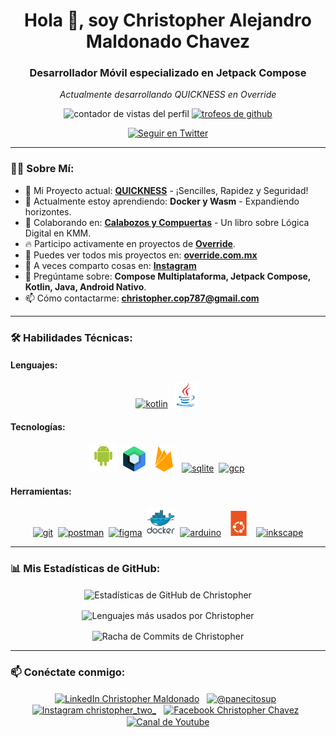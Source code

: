 <h1 align="center">Hola 👋, soy Christopher Alejandro Maldonado Chavez</h1>
<h3 align="center">Desarrollador Móvil especializado en Jetpack Compose</h3>
<p align="center"><em>Actualmente desarrollando QUICKNESS en Override</em></p>

<p align="center">
  <img src="https://komarev.com/ghpvc/?username=christopher-two&label=Vistas%20del%20Perfil&color=0e75b6&style=flat-square" alt="contador de vistas del perfil" />
  <a href="https://github.com/ryo-ma/github-profile-trophy">
    <img src="https://github-profile-trophy.vercel.app/?username=christopher-two&theme=radical&no-frame=true&no-bg=true&margin-w=4" alt="trofeos de github" />
  </a>
</p>

<p align="center">
 <a href="https://twitter.com/panecitosup" target="_blank"><img src="https://img.shields.io/twitter/follow/panecitosup?logo=twitter&style=for-the-badge&color=1DA1F2&labelColor=grey" alt="Seguir en Twitter" /></a>
</p>

---

### 👨‍💻 Sobre Mí:

* 🚀 Mi Proyecto actual: **[QUICKNESS](https://github.com/Quickness-dev)** - ¡Sencilles, Rapidez y Seguridad!
* 🌱 Actualmente estoy aprendiendo: **Docker y Wasm** - Expandiendo horizontes.
* 🤝 Colaborando en: **[Calabozos y Compuertas](https://github.com/OverrideLLC/Calabozos-Compuertas-Mobile)** - Un libro sobre Lógica Digital en KMM.
* 🔥 Participo activamente en proyectos de **[Override](https://github.com/OverrideLLC)**.
* 💼 Puedes ver todos mis proyectos en: **[override.com.mx](http://www.override.com.mx)**
* 📝 A veces comparto cosas en: **[Instagram](https://instagram.com/christopher_two_)**
* 💬 Pregúntame sobre: **Compose Multiplataforma, Jetpack Compose, Kotlin, Java, Android Nativo**.
* 📫 Cómo contactarme: **christopher.cop787@gmail.com**

---

### 🛠️ Habilidades Técnicas:

#### Lenguajes:
<p align="center">
  <a href="https://kotlinlang.org" target="_blank" rel="noreferrer"><img src="https://www.vectorlogo.zone/logos/kotlinlang/kotlinlang-icon.svg" alt="kotlin" width="40" height="40"/></a> 
  <a href="https://www.java.com" target="_blank" rel="noreferrer"><img src="https://raw.githubusercontent.com/devicons/devicon/master/icons/java/java-original.svg" alt="java" width="40" height="40"/></a> 
</p>

#### Tecnologías:
<p align="center">
  <a href="https://developer.android.com" target="_blank" rel="noreferrer"><img src="https://raw.githubusercontent.com/devicons/devicon/master/icons/android/android-original-wordmark.svg" alt="android" width="45" height="45"/></a> 
  <a href="https://www.jetbrains.com/lp/compose-multiplatform/" target="_blank" rel="noreferrer"><img src="https://raw.githubusercontent.com/devicons/devicon/master/icons/jetpackcompose/jetpackcompose-original.svg" alt="Compose Multiplataforma" width="40" height="40"/></a>  <a href="https://firebase.google.com/" target="_blank" rel="noreferrer"><img src="https://raw.githubusercontent.com/devicons/devicon/master/icons/firebase/firebase-plain.svg" alt="firebase" width="40" height="40"/></a> 
  <a href="https://www.sqlite.org/" target="_blank" rel="noreferrer"><img src="https://www.vectorlogo.zone/logos/sqlite/sqlite-icon.svg" alt="sqlite" width="40" height="40"/></a> 
  <a href="https://cloud.google.com" target="_blank" rel="noreferrer"><img src="https://www.vectorlogo.zone/logos/google_cloud/google_cloud-icon.svg" alt="gcp" width="40" height="40"/></a> 
</p>

#### Herramientas:
<p align="center">
  <a href="https://git-scm.com/" target="_blank" rel="noreferrer"><img src="https://www.vectorlogo.zone/logos/git-scm/git-scm-icon.svg" alt="git" width="40" height="40"/></a> 
  <a href="https://postman.com" target="_blank" rel="noreferrer"><img src="https://www.vectorlogo.zone/logos/getpostman/getpostman-icon.svg" alt="postman" width="40" height="40"/></a> 
  <a href="https://www.figma.com/" target="_blank" rel="noreferrer"><img src="https://www.vectorlogo.zone/logos/figma/figma-icon.svg" alt="figma" width="40" height="40"/></a> 
  <a href="https://www.docker.com/" target="_blank" rel="noreferrer"><img src="https://raw.githubusercontent.com/devicons/devicon/master/icons/docker/docker-original-wordmark.svg" alt="docker" width="45" height="45"/></a> 
  <a href="https://www.arduino.cc/" target="_blank" rel="noreferrer"><img src="https://cdn.worldvectorlogo.com/logos/arduino-1.svg" alt="arduino" width="40" height="40"/></a> 
  <a href="https://ubuntu.com/" target="_blank" rel="noreferrer"><img src="https://raw.githubusercontent.com/devicons/devicon/master/icons/ubuntu/ubuntu-plain.svg" alt="ubuntu" width="40" height="40"/></a>  <a href="https://inkscape.org/" target="_blank" rel="noreferrer"><img src="https://www.vectorlogo.zone/logos/inkscape/inkscape-icon.svg" alt="inkscape" width="40" height="40"/></a> </p>

---

### 📊 Mis Estadísticas de GitHub:

<p align="center">
  <img align="center" src="https://github-readme-stats.vercel.app/api?username=christopher-two&show_icons=true&locale=es&theme=radical&hide_border=true&include_all_commits=true&count_private=true" alt="Estadísticas de GitHub de Christopher" />
</p>
<p align="center">
  <img align="center" src="https://github-readme-stats.vercel.app/api/top-langs/?username=christopher-two&layout=compact&locale=es&theme=radical&hide_border=true&include_all_commits=true&count_private=true" alt="Lenguajes más usados por Christopher" />
</p>
<p align="center">
  <img align="center" src="https://github-readme-streak-stats.herokuapp.com/?user=christopher-two&theme=radical&hide_border=true" alt="Racha de Commits de Christopher" />
</p>

---

### 📫 Conéctate conmigo:

<p align="center">
  <a href="https://linkedin.com/in/christopher-alejandro-maldonado-chavez" target="_blank"><img align="center" src="https://raw.githubusercontent.com/rahuldkjain/github-profile-readme-generator/master/src/images/icons/Social/linked-in-alt.svg" alt="LinkedIn Christopher Maldonado" height="30" width="40" /></a>  
  <a href="https://twitter.com/panecitosup" target="_blank"><img align="center" src="https://raw.githubusercontent.com/rahuldkjain/github-profile-readme-generator/master/src/images/icons/Social/twitter.svg" alt="@panecitosup" height="30" width="40" /></a>  
  <a href="https://instagram.com/christopher_two_" target="_blank"><img align="center" src="https://raw.githubusercontent.com/rahuldkjain/github-profile-readme-generator/master/src/images/icons/Social/instagram.svg" alt="Instagram christopher_two_" height="30" width="40" /></a>  
  <a href="https://fb.com/christopher chavez" target="_blank"><img align="center" src="https://raw.githubusercontent.com/rahuldkjain/github-profile-readme-generator/master/src/images/icons/Social/facebook.svg" alt="Facebook Christopher Chavez" height="30" width="40" /></a>  
  <a href="https://www.youtube.com/c/bebocoder" target="_blank"><img align="center" src="https://raw.githubusercontent.com/rahuldkjain/github-profile-readme-generator/master/src/images/icons/Social/youtube.svg" alt="Canal de Youtube" height="30" width="40" /></a>
</p>

